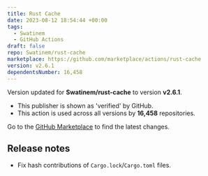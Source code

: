 ```yaml
---
title: Rust Cache
date: 2023-08-12 18:54:44 +00:00
tags:
  - Swatinem
  - GitHub Actions
draft: false
repo: Swatinem/rust-cache
marketplace: https://github.com/marketplace/actions/rust-cache
version: v2.6.1
dependentsNumber: 16,458
---
```



Version updated for **Swatinem/rust-cache** to version **v2.6.1**.
- This publisher is shown as 'verified' by GitHub.
- This action is used across all versions by **16,458** repositories.

Go to the [GitHub Marketplace](https://github.com/marketplace/actions/rust-cache) to find the latest changes.

## Release notes

- Fix hash contributions of `Cargo.lock`/`Cargo.toml` files.
